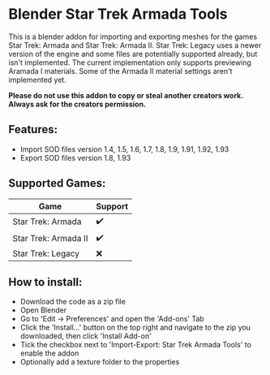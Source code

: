 # Blender Star Trek Armada Tools

This is a blender addon for importing and exporting meshes for the games Star Trek: Armada and Star Trek: Armada II. Star Trek: Legacy uses a newer version of the engine and some files are potentially supported already, but isn't implemented.
The current implementation only supports previewing Aramada I materials. Some of the Armada II material settings aren't implemented yet.

**Please do not use this addon to copy or steal another creators work. Always ask for the creators permission.**

## Features:

 - Import SOD files version 1.4, 1.5, 1.6, 1.7, 1.8, 1.9, 1.91, 1.92, 1.93
 - Export SOD files version 1.8, 1.93

## Supported Games:

| Game | Support |
| - | - |
| Star Trek: Armada | :heavy_check_mark: |
| Star Trek: Armada II | :heavy_check_mark: |
| Star Trek: Legacy | :x: |

## How to install:

 - Download the code as a zip file
 - Open Blender
 - Go to 'Edit -> Preferences' and open the 'Add-ons' Tab
 - Click the 'Install...' button on the top right and navigate to the zip you downloaded, then click 'Install Add-on'
 - Tick the checkbox next to 'Import-Export: Star Trek Armada Tools' to enable the addon
 - Optionally add a texture folder to the properties
